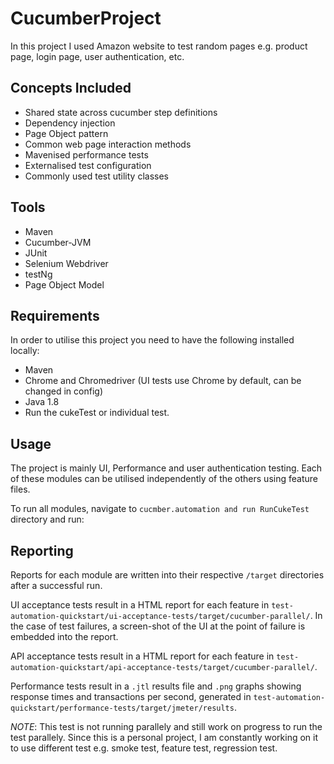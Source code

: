 # CucumberProject

In this project I used Amazon website to test random pages e.g. product page, login page, user authentication, etc.

## Concepts Included

* Shared state across cucumber step definitions
* Dependency injection
* Page Object pattern
* Common web page interaction methods
* Mavenised performance tests
* Externalised test configuration
* Commonly used test utility classes

## Tools

* Maven
* Cucumber-JVM
* JUnit
* Selenium Webdriver
* testNg
* Page Object Model

## Requirements

In order to utilise this project you need to have the following installed locally:

* Maven 
* Chrome and Chromedriver (UI tests use Chrome by default, can be changed in config)
* Java 1.8
* Run the cukeTest or individual test.

## Usage

The project is mainly UI, Performance and user authentication testing. Each of these modules can be utilised independently of the others using feature files.

To run all modules, navigate to `cucmber.automation and run RunCukeTest` directory and run:


## Reporting

Reports for each module are written into their respective `/target` directories after a successful run.

UI acceptance tests result in a HTML report for each feature in `test-automation-quickstart/ui-acceptance-tests/target/cucumber-parallel/`.
In the case of test failures, a screen-shot of the UI at the point of failure is embedded into the report.

API acceptance tests result in a HTML report for each feature in `test-automation-quickstart/api-acceptance-tests/target/cucumber-parallel/`.

Performance tests result in a `.jtl` results file and `.png` graphs showing response times and transactions per second, generated in `test-automation-quickstart/performance-tests/target/jmeter/results`.

*NOTE*:
This test is not running parallely and still work on progress to run the test parallely. Since this is a personal project, I am constantly working on it to use different test e.g. smoke test, feature test, regression test.
